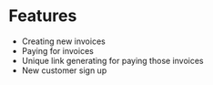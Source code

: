 # Features

- Creating new invoices
- Paying for invoices
- Unique link generating for paying those invoices
- New customer sign up
